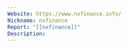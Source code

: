 ```yaml
---
Website: https://www.nxfinance.info/
Nickname: nxfinance
Report: "[[nxfinance]]"
Description:
---
```


